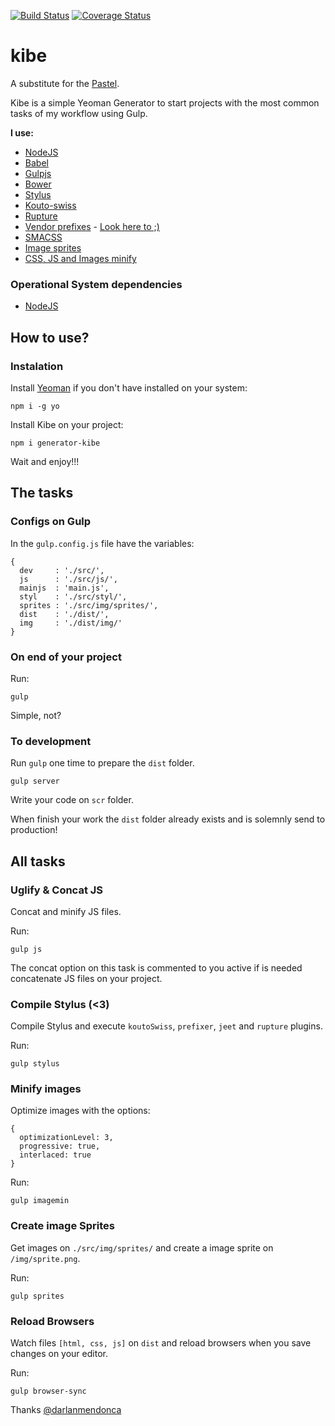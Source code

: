 [![Build Status](https://travis-ci.org/woliveiras/kibe.svg)](https://travis-ci.org/woliveiras/kibe) 
[![Coverage Status](https://coveralls.io/repos/woliveiras/kibe/badge.svg?branch=master&service=github)](https://coveralls.io/github/woliveiras/kibe?branch=master)

# kibe

A substitute for the [Pastel](https://github.com/woliveiras/pastel).

Kibe is a simple Yeoman Generator to start projects with the most common tasks of my workflow using Gulp.

**I use:**

- [NodeJS](http://nodejs.org/)
- [Babel](https://babeljs.io/)
- [Gulpjs](http://gulpjs.com/)
- [Bower](http://bower.io/)
- [Stylus](https://learnboost.github.io/stylus/)
- [Kouto-swiss](http://kouto-swiss.io/)
- [Rupture](http://jenius.github.io/rupture/)
- [Vendor prefixes](https://developer.mozilla.org/en-US/docs/Glossary/Vendor_Prefix) - [Look here to ;)](http://shouldiprefix.com/)
- [SMACSS](https://smacss.com/)
- [Image sprites](https://css-tricks.com/css-sprites/)
- [CSS, JS and Images minify](https://developers.google.com/speed/docs/insights/MinifyResources)

### Operational System dependencies

- [NodeJS](http://nodejs.org/)

## How to use?

### Instalation

Install [Yeoman](http://yeoman.io/) if you don't have installed on your system:

```
npm i -g yo
```

Install Kibe on your project:

```
npm i generator-kibe
```

Wait and enjoy!!!

## The tasks

### Configs on Gulp

In the `gulp.config.js` file have the variables:

```
{
  dev     : './src/',
  js      : './src/js/',
  mainjs  : 'main.js',
  styl    : './src/styl/',
  sprites : './src/img/sprites/',
  dist    : './dist/',
  img     : './dist/img/'
}
```

### On end of your project

Run:

```
gulp
```

Simple, not?

### To development

Run `gulp` one time to prepare the `dist` folder.

```
gulp server
```

Write your code on `scr` folder.

When finish your work the `dist` folder already exists and is solemnly send to production!

## All tasks

### Uglify & Concat JS

Concat and minify JS files.

Run:

```
gulp js
```

The concat option on this task is commented to you active if is needed concatenate JS files on your project.

### Compile Stylus (<3)

Compile Stylus and execute `koutoSwiss`, `prefixer`, `jeet` and `rupture` plugins.

Run:

```
gulp stylus
```

### Minify images

Optimize images with the options:

```
{
  optimizationLevel: 3, 
  progressive: true,
  interlaced: true
}
```

Run:

```
gulp imagemin
```

### Create image Sprites

Get images on `./src/img/sprites/` and create a image sprite on `/img/sprite.png`.

Run:

```
gulp sprites
```

### Reload Browsers

Watch files `[html, css, js]` on `dist` and reload browsers when you save changes on your editor.

Run:

```
gulp browser-sync
```

Thanks [@darlanmendonca](http://twitter.com/darlanmendonca)
